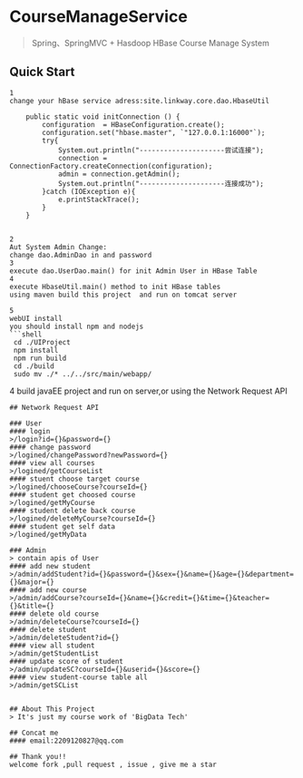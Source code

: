 # CourseManageService
> Spring、SpringMVC + Hasdoop HBase Course Manage System  

## Quick Start
```shell
1
change your hBase service adress:site.linkway.core.dao.HbaseUtil  

    public static void initConnection () {
        configuration  = HBaseConfiguration.create();
        configuration.set("hbase.master", `"127.0.0.1:16000"`);
        try{
            System.out.println("---------------------尝试连接");
            connection = ConnectionFactory.createConnection(configuration);
            admin = connection.getAdmin();
            System.out.println("---------------------连接成功");
        }catch (IOException e){
            e.printStackTrace();
        }
    }


2
Aut System Admin Change:
change dao.AdminDao in and password   
3
execute dao.UserDao.main() for init Admin User in HBase Table
4   
execute HbaseUtil.main() method to init HBase tables  
using maven build this project  and run on tomcat server  

5
webUI install   
you should install npm and nodejs  
```shell
 cd ./UIProject  
 npm install  
 npm run build 
 cd ./build  
 sudo mv ./* ../../src/main/webapp/
``` 
4 
build javaEE project and run on server,or using the Network Request API
```
## Network Request API  

### User
#### login
>/login?id={}&password={}  
#### change password
>/logined/changePassword?newPassword={}
#### view all courses
>/logined/getCourseList  
#### stuent choose target course 
>/logined/chooseCourse?courseId={} 
#### student get choosed course
>/logined/getMyCourse
#### student delete back course
>/logined/deleteMyCourse?courseId={}  
#### student get self data    
>/logined/getMyData

### Admin
> contain apis of User 
#### add new student
>/admin/addStudent?id={}&password={}&sex={}&name={}&age={}&department={}&major={}  
#### add new course
>/admin/addCourse?courseId={}&name={}&credit={}&time={}&teacher={}&title={}  
#### delete old course
>/admin/deleteCourse?courseId={}
#### delete student
>/admin/deleteStudent?id={}  
#### view all student
>/admin/getStudentList
#### update score of student
>/admin/updateSC?courseId={}&userid={}&score={}
#### view student-course table all
>/admin/getSCList 


## About This Project 
> It's just my course work of 'BigData Tech' 

## Concat me
#### email:2209120827@qq.com  

## Thank you!!
welcome fork ,pull request , issue , give me a star

